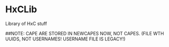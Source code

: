 # HxCLib
Library of HxC stuff


##NOTE: CAPE ARE STORED IN NEWCAPES NOW, NOT CAPES. (FILE WTH UUIDS, NOT USERNAMES! USERNAME FILE IS LEGACY!)

